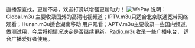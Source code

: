 直播源查找，更新不易，欢迎打赏以增强更新动力！
![WePay](https://github.com/user-attachments/assets/6f12bace-c007-4133-8f4d-549637c18d4c)
说明：Global.m3u 主要收录国外的高清电视频道；IPTV.m3u只适合北京联通宽带网络观看；Hunan.m3u适合湖南移动
用户观看；APTV.m3u主要收录一些国内频道，做测试用，今后将视情况决定是否继续更新。Radio.m3u收录一些广播电台，
适合广播爱好者使用。

